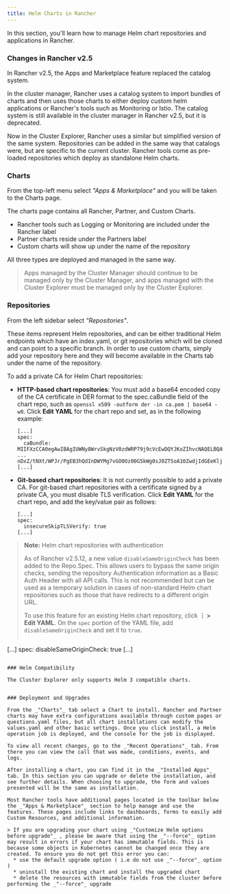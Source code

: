 ```yaml
---
title: Helm Charts in Rancher
---
```


<head>
  <link rel="canonical" href="https://ranchermanager.docs.rancher.com/pages-for-subheaders/helm-charts-in-rancher"/>
</head>

In this section, you'll learn how to manage Helm chart repositories and applications in Rancher.

### Changes in Rancher v2.5

In Rancher v2.5, the Apps and Marketplace feature replaced the catalog system.

In the cluster manager, Rancher uses a catalog system to import bundles of charts and then uses those charts to either deploy custom helm applications or Rancher's tools such as Monitoring or Istio. The catalog system is still available in the cluster manager in Rancher v2.5, but it is deprecated.

Now in the Cluster Explorer, Rancher uses a similar but simplified version of the same system. Repositories can be added in the same way that catalogs were, but are specific to the current cluster. Rancher tools come as pre-loaded repositories which deploy as standalone Helm charts.

### Charts

From the top-left menu select _"Apps & Marketplace"_ and you will be taken to the Charts page.

The charts page contains all Rancher, Partner, and Custom Charts.

* Rancher tools such as Logging or Monitoring are included under the Rancher label
* Partner charts reside under the Partners label
* Custom charts will show up under the name of the repository

All three types are deployed and managed in the same way.

> Apps managed by the Cluster Manager should continue to be managed only by the Cluster Manager, and apps managed with the Cluster Explorer must be managed only by the Cluster Explorer.

### Repositories

From the left sidebar select _"Repositories"_.

These items represent Helm repositories, and can be either traditional Helm endpoints which have an index.yaml, or git repositories which will be cloned and can point to a specific branch. In order to use custom charts, simply add your repository here and they will become available in the Charts tab under the name of the repository.

To add a private CA for Helm Chart repositories:

- **HTTP-based chart repositories**: You must add a base64 encoded copy of the CA certificate in DER format to the spec.caBundle field of the chart repo, such as `openssl x509 -outform der -in ca.pem | base64 -w0`. Click **Edit YAML** for the chart repo and set, as in the following example:<br/>
    ```
    [...]
    spec:
      caBundle:
    MIIFXzCCA0egAwIBAgIUWNy8WrvSkgNzV0zdWRP79j9cVcEwDQYJKoZIhvcNAQELBQAwPzELMAkGA1UEBhMCVVMxCzAJBgNVBAgMAkNBMRQwEgYDVQQKDAtNeU9yZywgSW5jLjENMAsGA1UEAwwEcm9vdDAeFw0yMTEyMTQwODMyMTdaFw0yNDEwMDMwODMyMT
    ...
    nDxZ/tNXt/WPJr/PgEB3hQdInDWYMg7vGO0Oz00G5kWg0sJ0ZTSoA10ZwdjIdGEeKlj1NlPyAqpQ+uDnmx6DW+zqfYtLnc/g6GuLLVPamraqN+gyU8CHwAWPNjZonFN9Vpg0PIk1I2zuOc4EHifoTAXSpnjfzfyAxCaZsnTptimlPFJJqAMj+FfDArGmr4=
    [...]
    ```

- **Git-based chart repositories**: It is not currently possible to add a private CA. For git-based chart repositories with a certificate signed by a private CA, you must disable TLS verification. Click **Edit YAML** for the chart repo, and add the key/value pair as follows:
    ```
    [...]
    spec:
      insecureSkipTLSVerify: true
    [...]
    ```

> **Note:** Helm chart repositories with authentication
>
> As of Rancher v2.5.12, a new value `disableSameOriginCheck` has been added to the Repo.Spec. This allows users to bypass the same origin checks, sending the repository Authentication information as a Basic Auth Header with all API calls. This is not recommended but can be used as a temporary solution in cases of non-standard Helm chart repositories such as those that have redirects to a different origin URL.
>
> To use this feature for an existing Helm chart repository, click <b>⋮ > Edit YAML</b>. On the `spec` portion of the YAML file, add `disableSameOriginCheck` and set it to `true`.
>
> ```yaml
[...]
spec:
  disableSameOriginCheck: true
[...]
```

### Helm Compatibility

The Cluster Explorer only supports Helm 3 compatible charts.


### Deployment and Upgrades

From the _"Charts"_ tab select a Chart to install. Rancher and Partner charts may have extra configurations available through custom pages or questions.yaml files, but all chart installations can modify the values.yaml and other basic settings. Once you click install, a Helm operation job is deployed, and the console for the job is displayed.

To view all recent changes, go to the _"Recent Operations"_ tab. From there you can view the call that was made, conditions, events, and logs.

After installing a chart, you can find it in the _"Installed Apps"_ tab. In this section you can upgrade or delete the installation, and see further details. When choosing to upgrade, the form and values presented will be the same as installation.

Most Rancher tools have additional pages located in the toolbar below the _"Apps & Marketplace"_ section to help manage and use the features. These pages include links to dashboards, forms to easily add Custom Resources, and additional information.

> If you are upgrading your chart using _"Customize Helm options before upgrade"_ , please be aware that using the _"--force"_ option may result in errors if your chart has immutable fields. This is because some objects in Kubernetes cannot be changed once they are created. To ensure you do not get this error you can:
  * use the default upgrade option ( i.e do not use _"--force"_ option )
  * uninstall the existing chart and install the upgraded chart
  * delete the resources with immutable fields from the cluster before performing the _"--force"_ upgrade
